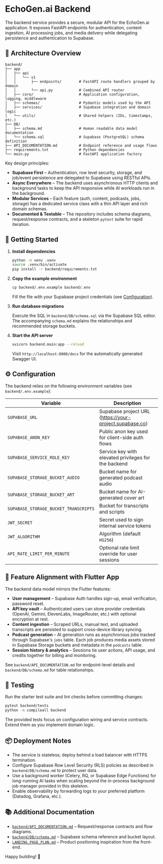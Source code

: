 # EchoGen.ai Backend

The backend service provides a secure, modular API for the EchoGen.ai application. It exposes
FastAPI endpoints for authentication, content ingestion, AI processing jobs, and media delivery
while delegating persistence and authentication to Supabase.

## 🧱 Architecture Overview

```
backend/
├── app
│   ├── api
│   │   └── v1
│   │       ├── endpoints/        # FastAPI route handlers grouped by domain
│   │       └── api.py            # Combined API router
│   ├── core/                     # Application configuration, logging, middleware
│   ├── schemas/                  # Pydantic models used by the API
│   ├── services/                 # Supabase integration and domain logic
│   └── utils/                    # Shared helpers (IDs, timestamps, etc.)
├── DB/
│   ├── schema.md                 # Human readable data model documentation
│   └── schema.sql                # Supabase (PostgreSQL) schema definition
├── API_DOCUMENTATION.md          # Endpoint reference and usage flows
├── requirements.txt              # Python dependencies
└── main.py                       # FastAPI application factory
```

Key design principles:

- **Supabase First** – Authentication, row level security, storage, and job/event persistence
  are delegated to Supabase using RESTful APIs.
- **Async Everywhere** – The backend uses asynchronous HTTP clients and background tasks to
  keep the API responsive while AI workloads run in the background.
- **Modular Services** – Each feature (auth, content, podcasts, jobs, storage) has a dedicated
  service class with a thin API layer and rich domain schemas.
- **Documented & Testable** – The repository includes schema diagrams, request/response
  contracts, and a skeleton `pytest` suite for rapid iteration.

## 🚀 Getting Started

1. **Install dependencies**

   ```bash
   python -m venv .venv
   source .venv/bin/activate
   pip install -r backend/requirements.txt
   ```

2. **Copy the example environment**

   ```bash
   cp backend/.env.example backend/.env
   ```

   Fill the file with your Supabase project credentials (see [Configuration](#configuration)).

3. **Run database migrations**

   Execute the SQL in `backend/DB/schema.sql` via the Supabase SQL editor. The accompanying
   `schema.md` explains the relationships and recommended storage buckets.

4. **Start the API server**

   ```bash
   uvicorn backend.main:app --reload
   ```

   Visit `http://localhost:8000/docs` for the automatically generated Swagger UI.

## ⚙️ Configuration

The backend relies on the following environment variables (see `backend/.env.example`):

| Variable | Description |
|----------|-------------|
| `SUPABASE_URL` | Supabase project URL (https://your-project.supabase.co) |
| `SUPABASE_ANON_KEY` | Public anon key used for client-side auth flows |
| `SUPABASE_SERVICE_ROLE_KEY` | Service key with elevated privileges for the backend |
| `SUPABASE_STORAGE_BUCKET_AUDIO` | Bucket name for generated podcast audio |
| `SUPABASE_STORAGE_BUCKET_ART` | Bucket name for AI-generated cover art |
| `SUPABASE_STORAGE_BUCKET_TRANSCRIPTS` | Bucket for transcripts and scripts |
| `JWT_SECRET` | Secret used to sign internal service tokens |
| `JWT_ALGORITHM` | Algorithm (default `HS256`) |
| `API_RATE_LIMIT_PER_MINUTE` | Optional rate limit override for user sessions |

## 🧠 Feature Alignment with Flutter App

The backend data model mirrors the Flutter features:

- **User management** – Supabase Auth handles sign-up, email verification, password reset.
- **API key vault** – Authenticated users can store provider credentials (OpenAI, Gemini,
  ElevenLabs, ImageRouter, etc.) with optional encryption at rest.
- **Content ingestion** – Scraped URLs, manual text, and uploaded transcripts are persisted to
  support cross-device library syncing.
- **Podcast generation** – AI generation runs as asynchronous jobs tracked through Supabase's
  `jobs` table. Each job produces media assets stored in Supabase Storage buckets and metadata in
  the `podcasts` table.
- **Session history & analytics** – Sessions tie user actions, API usage, and credits together
  for billing and monitoring.

See `backend/API_DOCUMENTATION.md` for endpoint-level details and `backend/DB/schema.md` for table
relationships.

## 🧪 Testing

Run the starter test suite and lint checks before committing changes:

```bash
pytest backend/tests
python -m compileall backend
```

The provided tests focus on configuration wiring and service contracts. Extend them as you
implement domain logic.

## 📦 Deployment Notes

- The service is stateless; deploy behind a load balancer with HTTPS termination.
- Configure Supabase Row Level Security (RLS) policies as described in `backend/DB/schema.md` to
  protect user data.
- Use a background worker (Celery, RQ, or Supabase Edge Functions) for long-running AI tasks when
  scaling beyond the in-process background job manager provided in this skeleton.
- Enable observability by forwarding logs to your preferred platform (Datadog, Grafana, etc.).

## 📚 Additional Documentation

- [`backend/API_DOCUMENTATION.md`](API_DOCUMENTATION.md) – Request/response contracts and flow
  diagrams.
- [`backend/DB/schema.md`](DB/schema.md) – Supabase schema reference and bucket layout.
- [`LANDING_PAGE_PLAN.md`](../LANDING_PAGE_PLAN.md) – Product positioning inspiration from the
  front-end.

Happy building! 🎉

